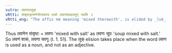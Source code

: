 ```yaml
---
sutra: लवणाल्लुक्
vRtti: संसृष्टइत्यनेनोत्पन्नस्य ठको लवणशब्दाल्लुग् भवति ॥
vRtti_eng: "The affix ठक् meaning 'mixed therewith', is elided by _luk_, after the word '_lavana_.'"
---
```

Thus लवणेन संसृष्टः = लवणः 'mixed with salt' as लवणः सूपः 'soup mixed with salt.' So लवणं शाकं, लवणा यवगूः (I. 1. 51). The लूक् elision takes place when the word लवण is used as a noun, and not as an adjective.
